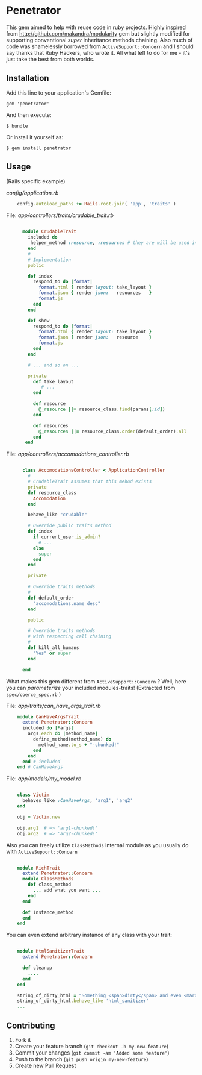 # Penetrator

This gem aimed to help with reuse code in ruby projects.
Highly inspired from http://github.com/makandra/modularity gem but slightly modified for supporting
conventional *super* inheritance methods chaining.
Also much of code was shamelessly borrowed from `ActiveSupport::Concern` and I should say thanks that Ruby Hackers, who wrote it.
All what left to do for me - it's just take the best from both worlds.

## Installation

Add this line to your application's Gemfile:

    gem 'penetrator'

And then execute:

    $ bundle

Or install it yourself as:

    $ gem install penetrator

## Usage
(Rails specific example)

*config/application.rb*
```ruby
    config.autoload_paths += Rails.root.join( 'app', 'traits' )
```

File: *app/controllers/traits/crudable_trait.rb*
```ruby

      module CrudableTrait
        included do
         helper_method :resource, :resources # they are will be used in views
        end
        #
        # Implementation
        public

        def index
          respond_to do |format|
            format.html { render layout: take_layout }
            format.json { render json:   resources   }
            format.js
          end
        end

        def show
          respond_to do |format|
            format.html { render layout: take_layout }
            format.json { render json:   resource    }
            format.js
          end
        end

        # ... and so on ...

        private
          def take_layout
             # ...
          end

          def resource
            @_resource ||= resource_class.find(params[:id])
          end

          def resources
            @_resources ||= resource_class.order(default_order).all
          end
       end
```

File: *app/controllers/accomodations_controller.rb*
```ruby

      class AccomodationsController < ApplicationController
        #
        # CrudableTrait assumes that this mehod exists
        private
        def resource_class
          Accomodation
        end

        behave_like "crudable"

        # Override public traits method
        def index
          if current_user.is_admin?
            # ...
          else
            super
          end
        end

        private

        # Override traits methods
        #
        def default_order
          "accomodations.name desc"
        end

        public

        # Override traits methods
        # with respecting call chaining
        #
        def kill_all_humans
          "Yes" or super
        end

      end
```

What makes this gem different from `ActiveSupport::Concern` ?
Well, here you can _parameterize_ your included modules-traits!
(Extracted from `spec/coerce_spec.rb` )

File:  *app/traits/can_have_args_trait.rb*
```ruby
    module CanHaveArgsTrait
      extend Penetrator::Concern
      included do |*args|
        args.each do |method_name|
          define_method(method_name) do
            method_name.to_s + "-chunked!"
          end
        end
      end # included
    end # CanHaveArgs
```

File:  *app/models/my_model.rb*
```ruby

    class Victim
      behaves_like :CanHaveArgs, 'arg1', 'arg2'
    end

    obj = Victim.new

    obj.arg1  # => 'arg1-chunked!'
    obj.arg2  # => 'arg2-chunked!'

```

Also you can freely utilize `ClassMethods` internal module as you usually do with `ActiveSupport::Concern`

```ruby

    module RichTrait
      extend Penetrator::Concern
      module ClassMethods
        def class_method
          ... add what you want ...
        end
      end

      def instance_method
      end
    end

```

You can even extend arbitrary instance of any class with your trait:

```ruby

    module HtmlSanitizerTrait
      extend Penetrator::Concern

      def cleanup
        ....
      end
    end

    string_of_dirty_html = "Something <span>dirty</span> and even <marquee>fearing ugly</marquee>"
    string_of_dirty_html.behave_like 'html_sanitizer'
    ...


```


## Contributing

1. Fork it
2. Create your feature branch (`git checkout -b my-new-feature`)
3. Commit your changes (`git commit -am 'Added some feature'`)
4. Push to the branch (`git push origin my-new-feature`)
5. Create new Pull Request
